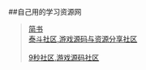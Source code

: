 ##自己用的学习资源网
>[简书](http://www.jianshu.com)</br>
>[泰斗社区,游戏源码与资源分享社区](http://www.taidous.com)</br>  
>[ 9秒社区,游戏源码社区](http://www.9miao.com)</br>


